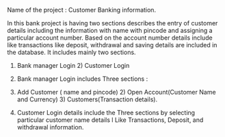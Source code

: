 Name of the project : Customer Banking information.

In this bank project is having two sections describes the entry of customer details including the information with name with pincode and assigning a particular account number. 
Based on the account number details include like transactions like deposit, withdrawal and saving details are included in the database. 
It includes mainly two sections. 
1) Bank manager Login  2) Customer  Login


1) Bank manager Login includes Three sections : 
1) Add Customer ( name and pincode) 2) Open Account(Customer Name and Currency) 3) Customers(Transaction details).


2) Customer Login details include the Three sections by selecting particular customer name details l
   Like Transactions, Deposit, and withdrawal information. 
